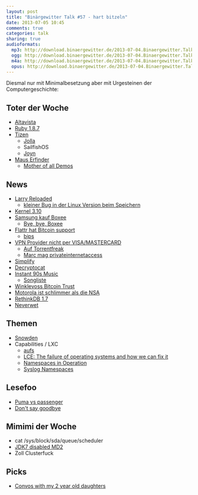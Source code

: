 ```yaml
---
layout: post
title: "Binärgewitter Talk #57 - hart bitzeln"
date: 2013-07-05 10:45
comments: true
categories: talk
sharing: true
audioformats:
  mp3: http://download.binaergewitter.de/2013-07-04.Binaergewitter.Talk.57.mp3
  ogg: http://download.binaergewitter.de/2013-07-04.Binaergewitter.Talk.57.ogg
  m4a: http://download.binaergewitter.de/2013-07-04.Binaergewitter.Talk.57.m4a
  opus: http://download.binaergewitter.de/2013-07-04.Binaergewitter.Talk.57.opus
---
```

Diesmal nur mit Minimalbesetzung aber mit Urgesteinen der Computergeschichte:

## Toter der Woche
* [Altavista](http://de.altavista.com/)
* [Ruby 1.8.7](http://www.ruby-lang.org/en/news/2013/06/30/we-retire-1-8-7/)
* [Tizen](http://www.mobilegeeks.de/betriebssystem-alternative-tizen-so-gut-wie-tot/)
    - [Jolla](http://jolla.com/)
    - SailfishOS
    - [Joyn](http://de.wikipedia.org/wiki/Joyn)
* [Maus Erfinder](http://www.ietf.org/mail-archive/web/ietf/current/msg80472.html)
    * [Mother of all Demos](https://www.youtube.com/watch?v=yJDv-zdhzMY)

## News
* [Larry Reloaded](https://www.replaygamesinc.com/)
    - [kleiner Bug in der Linux Version beim
Speichern](http://www.bitblokes.de/2013/07/leisure-suit-larry-in-the-land-of-the-lounge-lizards-reloaded-nach-speichern-und-laden-unter-linux-ist-larry-verschwunden/)
 * [Kernel 3.10](http://kernelnewbies.org/Linux_3.10)
* [Samsung kauf Boxee](http://www.heise.de/newsticker/meldung/Samsung-schluckt-Boxee-1911159.html)
    - [Bye, bye, Boxee](http://gigaom.com/2013/07/04/boxee-acquired-cloud-dvr-shutting-down-post-mortem/)
* [Flattr hat Bitcoin support](http://blog.flattr.net/2013/07/adding-bitcoin-support/)
    - [bips](http://bips.me)
* [VPN Provider nicht per VISA/MASTERCARD](http://www.mobilegeeks.de/mastercard-und-visa-verbieten-zahlungen-an-vpn-provider/)
    - [Auf Torrentfreak](http://torrentfreak.com/mastercard-and-visa-start-banning-vpn-providers-130703/)
    - [Marc mag privateinternetaccess](https://www.privateinternetaccess.com/)
* [Simplify](https://www.simplify.com/commerce/)
* [Decryptocat](http://tobtu.com/decryptocat.php)
* [Instant 90s Music](http://the90sbutton.com/)
    - [Songliste](https://gist.github.com/rb2k/d20eca0e98d90795e078/raw/ccb149d340352d11c0fa29a675cf76de4d1f8bfc/gistfile1.txt)
* [Winklevoss Bitcoin Trust](http://www.sec.gov/Archives/edgar/data/1579346/000119312513279830/d562329ds1.htm)
* [Motorola ist schlimmer als die NSA](http://www.beneaththewaves.net/Projects/Motorola_Is_Listening.html?source=hn#Analysis1)
* [RethinkDB 1.7](http://rethinkdb.com/blog/1.7-release/)
* [Neverwet](http://www.youtube.com/watch?v=DZrjXSsfxMQ&feature=player_embedded)


## Themen
*  [Snowden](http://www.heise.de/newsticker/meldung/Geruecht-um-Snowden-Boliviens-Praesident-Ueberflugrecht-verweigert-1910238.html)
* Capabilities / LXC
    * [aufs](http://de.wikipedia.org/wiki/Aufs)
    * [LCE: The failure of operating systems and how we can fix it](http://lwn.net/Articles/524952/)
    * [Namespaces in Operation](http://lwn.net/Articles/531114/)
    * [Syslog Namespaces](http://lwn.net/Articles/527342/)

## Lesefoo
* [Puma vs passenger](https://github.com/FooBarWidget/passenger/wiki/Puma-vs-Phusion-Passenger)
* [Don't say goodbye](http://www.slate.com/articles/life/a_fine_whine/2013/07/ghosting_the_irish_goodbye_the_french_leave_stop_saying_goodbye_at_parties.html)

## Mimimi der Woche
* cat /sys/block/sda/queue/scheduler
* [JDK7 disabled MD2](http://www.richardnichols.net/2012/08/arrrggh-java-security-cert-certificateexception-certificates-does-not-conform-to-algorithm-constraints/)
* Zoll Clusterfuck


## Picks
* [Convos with my 2 year old daughters](http://www.youtube.com/watch?v=B5mVN2EgKLk&feature=share)


